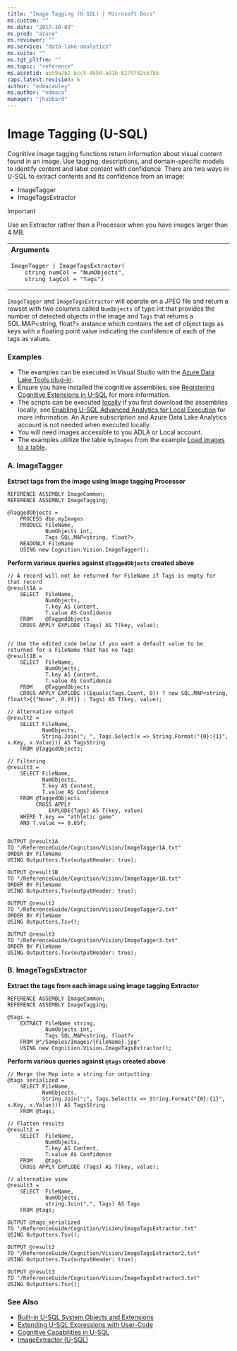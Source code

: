 ```yaml
---
title: "Image Tagging (U-SQL) | Microsoft Docs"
ms.custom: ""
ms.date: "2017-10-03"
ms.prod: "azure"
ms.reviewer: ""
ms.service: "data-lake-analytics"
ms.suite: ""
ms.tgt_pltfrm: ""
ms.topic: "reference"
ms.assetid: ab59a2b2-bcc5-4650-a91b-82797d2c67bb
caps.latest.revision: 6
author: "edmacauley"
ms.author: "edmaca"
manager: "jhubbard"
---
```

# Image Tagging (U-SQL)
Cognitive image tagging functions return information about visual content found in an image.  Use tagging, descriptions, and domain-specific models to identify content and label content with confidence. There are two ways in U-SQL to extract contents and its confidence from an image:
* ImageTagger
* ImageTagsExtractor

> [!IMPORTANT]
> Use an Extractor rather than a Processor when you have images larger than 4 MB.

<table><th align="left">Arguments</th><tr><td><pre>
ImageTagger | ImageTagsExtractor(                                                                        
    string numCol = "NumObjects", 
    string tagCol = "Tags")
</pre></td></tr></table>

`ImageTagger` and `ImageTagsExtractor` will operate on a JPEG file and return a rowset with two columns called `NumObjects` of type int that provides the number of detected objects in the image and `Tags` that returns a SQL.MAP\<string, float?> instance which contains the set of object tags as keys with a floating point value indicating the confidence of each of the tags as values.


### Examples
- The examples can be executed in Visual Studio with the [Azure Data Lake Tools plug-in](https://www.microsoft.com/download/details.aspx?id=49504).  
- Ensure you have installed the cognitive assemblies, see [Registering Cognitive Extensions in U-SQL](cognitive-capabilities-in-u-sql.md#registeringExtensions) for more information.
- The scripts can be executed [locally](https://docs.microsoft.com/azure/data-lake-analytics/data-lake-analytics-data-lake-tools-get-started#run-u-sql-locally) if you first download the assemblies locally, see [Enabling U-SQL Advanced Analytics for Local Execution](https://blogs.msdn.microsoft.com/azuredatalake/2017/02/20/enabling-u-sql-advanced-analytics-for-local-execution/) for more information.
An Azure subscription and Azure Data Lake Analytics account is not needed when executed locally.
- You will need images accessible to you ADLA or Local account.
- The examples utillize the table `myImages` from the example [Load images to a table](imageextractor-u-sql.md#loadImages).

### A.	ImageTagger
**Extract tags from the image using Image tagging Processor**
```
REFERENCE ASSEMBLY ImageCommon; 
REFERENCE ASSEMBLY ImageTagging;

@TaggedObjects =
    PROCESS dbo.myImages    
    PRODUCE FileName,
            NumObjects int,
            Tags SQL.MAP<string, float?>
    READONLY FileName
    USING new Cognition.Vision.ImageTagger();
```

**Perform various queries against `@TaggedObjects` created above**
```
// A record will not be returned for FileName if Tags is empty for that record
@result1A = 
    SELECT  FileName,
            NumObjects,
            T.key AS Content,
            T.value AS Confidence
    FROM    @TaggedObjects
    CROSS APPLY EXPLODE (Tags) AS T(key, value);


// Use the edited code below if you want a default value to be returned for a FileName that has no Tags
@result1B = 
    SELECT  FileName,
            NumObjects,
            T.key AS Content,
            T.value AS Confidence
    FROM    @TaggedObjects
    CROSS APPLY EXPLODE ((Equals(Tags.Count, 0)) ? new SQL.MAP<string, float?>{{"None", 0.0f}} : Tags) AS T(key, value);

// Alternative output
@result2 =
    SELECT FileName,
           NumObjects,
           String.Join("; ", Tags.Select(x => String.Format("{0}:{1}", x.Key, x.Value))) AS TagsString
    FROM @TaggedObjects;

// Filtering
@result3 =
    SELECT FileName,
           NumObjects,
           T.key AS Content,
           T.value AS Confidence
    FROM @TaggedObjects
         CROSS APPLY
             EXPLODE(Tags) AS T(key, value)
    WHERE T.key == "athletic game" 
    AND T.value >= 0.85f;


OUTPUT @result1A
TO "/ReferenceGuide/Cognition/Vision/ImageTagger1A.txt"
ORDER BY FileName
USING Outputters.Tsv(outputHeader: true);

OUTPUT @result1B
TO "/ReferenceGuide/Cognition/Vision/ImageTagger1B.txt"
ORDER BY FileName
USING Outputters.Tsv(outputHeader: true);

OUTPUT @result2
TO "/ReferenceGuide/Cognition/Vision/ImageTagger2.txt"
ORDER BY FileName
USING Outputters.Tsv();

OUTPUT @result3
TO "/ReferenceGuide/Cognition/Vision/ImageTagger3.txt"
ORDER BY FileName
USING Outputters.Tsv(outputHeader: true);
```

### B.	ImageTagsExtractor
**Extract the tags from each image using image tagging Extractor**
```
REFERENCE ASSEMBLY ImageCommon;   
REFERENCE ASSEMBLY ImageTagging;

@tags =
    EXTRACT FileName string, 
            NumObjects int,
            Tags SQL.MAP<string, float?>
    FROM @"/Samples/Images/{FileName}.jpg"
    USING new Cognition.Vision.ImageTagsExtractor();
```

**Perform various queries against `@tags` created above**
```
// Merge the Map into a string for outputting
@tags_serialized =
    SELECT FileName,
           NumObjects,
           String.Join(";", Tags.Select(x => String.Format("{0}:{1}", x.Key, x.Value))) AS TagsString
    FROM @tags;

// Flatten results
@result2 = 
    SELECT  FileName,
            NumObjects,
            T.key AS Content,
            T.value AS Confidence
    FROM    @tags
    CROSS APPLY EXPLODE (Tags) AS T(key, value);

// alternative view
@result3 =
    SELECT  FileName,
            NumObjects,
            string.Join(",", Tags) AS Tags
    FROM @tags;

OUTPUT @tags_serialized
TO "/ReferenceGuide/Cognition/Vision/ImageTagsExtractor.txt"
USING Outputters.Tsv();

OUTPUT @result2
TO "/ReferenceGuide/Cognition/Vision/ImageTagsExtractor2.txt"
USING Outputters.Tsv(outputHeader: true);

OUTPUT @result3
TO "/ReferenceGuide/Cognition/Vision/ImageTagsExtractor3.txt"
USING Outputters.Tsv();
```

### See Also
* [Built-in U-SQL System Objects and Extensions](built-in-u-sql-system-objects-and-extensions.md)
* [Extending U-SQL Expressions with User-Code](extending-u-sql-expressions-with-user-code.md)
* [Cognitive Capabilities in U-SQL](cognitive-capabilities-in-u-sql.md)
* [ImageExtractor (U-SQL)](imageextractor-u-sql.md)



